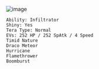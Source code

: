 ![image](https://github.com/Xieons-Gaming-Corner/public/assets/109671906/10ac9a13-bf52-498c-b45a-547ecb196991)
```Noivern @ Life Orb
Ability: Infiltrator
Shiny: Yes
Tera Type: Normal
EVs: 252 HP / 252 SpAtk / 4 Speed
Timid Nature
Draco Meteor
Hurricane
Flamethrower
Boomburst 

